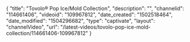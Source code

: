 {
    "title": "Tovolo&reg; Pop Ice\/Mold Collection",
    "description": "",
    "channelid": "114661406",
    "videoid": "109967812",
    "date_created": "1502518464",
    "date_modified": "1504296682",
    "type": "captivate",
    "layout": "channelVideo",
    "url": "\/latest-videos\/tovolo-pop-ice-mold-collection\/114661406-109967812"
}